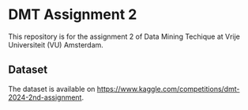 # DMT Assignment 2
This repository is for the assignment 2 of Data Mining Techique at Vrije Universiteit (VU) Amsterdam.
## Dataset
The dataset is available on https://www.kaggle.com/competitions/dmt-2024-2nd-assignment.

